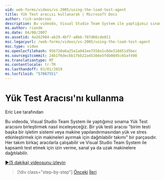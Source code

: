 ```yaml
---
uid: web-forms/videos/vs-2005/using-the-load-test-agent
title: Yük Test aracısı kullanarak | Microsoft Docs
author: rick-anderson
description: Bu videoda, Visual Studio Team System ile yaptığımız sınama Yük Test aracısını birleştirmek nasıl inceleyeceğiz. Bir yük testi aracısı parçası olan bir '...
ms.author: riande
ms.date: 04/08/2007
ms.assetid: 4a262984-ab29-4bf7-a8b6-707d66cde011
msc.legacyurl: /web-forms/videos/vs-2005/using-the-load-test-agent
msc.type: video
ms.openlocfilehash: 956720a6a25a1a042ee7558a1c0de318d51d5bec
ms.sourcegitcommit: 24b1f6decbb17bb22a45166e5fdb0845c65af498
ms.translationtype: MT
ms.contentlocale: tr-TR
ms.lasthandoff: 03/01/2019
ms.locfileid: "57067551"
---
```

<a name="using-the-load-test-agent"></a>Yük Test Aracısı'nı kullanma
====================
Eric Lee tarafından

Bu videoda, Visual Studio Team System ile yaptığımız sınama Yük Test aracısını birleştirmek nasıl inceleyeceğiz. Bir yük testi aracısı "birim testi başka bir işletim sistemi veya makine yapılandırmasından yük ve stres etkinleştirmek için makineleri ayırmak için dağıtılabilir takımı" bir parçasıdır. Her takım birkaç aracılarla çalışabilir ve Visual Studio Team System ile kapsamlı test etmek için izin verme, sanal ya da uzak makinelere dağıtılabilir.

[&#9654;(5 dakika) videosunu izleyin](https://channel9.msdn.com/Blogs/ASP-NET-Site-Videos/using-the-load-test-agent)

> [!div class="step-by-step"]
> [Önceki](the-effects-of-caching.md)
> [İleri](the-effects-of-viewstate.md)
